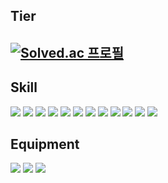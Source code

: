 
## Tier
[![Solved.ac
프로필](http://mazassumnida.wtf/api/generate_badge?boj=endurenova)](https://solved.ac/endurenova)
------
## Skill
<img src="https://img.shields.io/badge/HTML5-E34F26?style=flat&logo=html5&logoColor=white"/> <img src="https://img.shields.io/badge/CSS3-1572B6?style=flat&logo=css3&logoColor=white"/> <img src="https://img.shields.io/badge/JavaScript-F7DF1E?style=flat&logo=javascript&logoColor=white"/> <img src="https://img.shields.io/badge/Sass-CC6699?style=flat&logo=sass&logoColor=white"/> <img src="https://img.shields.io/badge/React-61DAFB?style=flat&logo=react&logoColor=white"/> <img src="https://img.shields.io/badge/PHP-777BB4?style=flat&logo=php&logoColor=white"/> <img src="https://img.shields.io/badge/MySQL-4479A1?style=flat&logo=mysql&logoColor=white"/> <img src="https://img.shields.io/badge/jQuery-0769AD?style=flat&logo=jquery&logoColor=white"/>
<img src="https://img.shields.io/badge/Python-3776AB?style=flat&logo=python&logoColor=white"/> <img src="https://img.shields.io/badge/Photoshop-31A8FF?style=flat&logo=adobephotoshop&logoColor=white"/> <img src="https://img.shields.io/badge/Illustrator-FF9A00?style=flat&logo=adobeillustrator&logoColor=white"/> <img src="https://img.shields.io/badge/Figma-F24E1E?style=flat&logo=figma&logoColor=white"/>
## Equipment
<img src="https://img.shields.io/badge/VSCode-007ACC?style=flat&logo=visualstudiocode&logoColor=white"/> <img src="https://img.shields.io/badge/PyCharm-000000?style=flat&logo=pycharm&logoColor=white"/> <img src="https://img.shields.io/badge/GitHub-181717?style=flat&logo=github&logoColor=white"/> 
